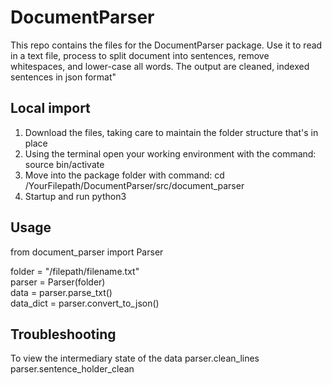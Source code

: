 # DocumentParser
This repo contains the files for the DocumentParser package. Use it to read in a text file, process to split document into sentences, remove whitespaces, and lower-case all words.  The output  are cleaned, indexed sentences in json format"

## Local import
1. Download the files, taking care to maintain the folder structure that's in place
2. Using the terminal open your working environment with the command: source bin/activate
3. Move into the package folder with command: cd /YourFilepath/DocumentParser/src/document_parser
4. Startup and run python3 

## Usage
from document_parser import Parser

folder = "/filepath/filename.txt"  
parser = Parser(folder)  
data = parser.parse_txt()  
data_dict = parser.convert_to_json()  

## Troubleshooting
To view the intermediary state of the data
parser.clean_lines
parser.sentence_holder_clean
